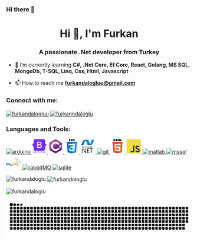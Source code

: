 ### Hi there 👋

<h1 align="center">Hi 👋, I'm Furkan</h1>
<h3 align="center">A passionate .Net developer from Turkey</h3>

- 🌱 I’m currently learning **C#, .Net Core, Ef Core, React, Golang, MS SQL, MongoDb, T-SQL, Linq, Css, Html, Javascript**

- 📫 How to reach me **furkandalogluu@gmail.com**

<h3 align="left">Connect with me:</h3>
<p align="left">
<a href="https://linkedin.com/in/furkandalogluu" target="blank"><img align="center" src="https://raw.githubusercontent.com/rahuldkjain/github-profile-readme-generator/master/src/images/icons/Social/linked-in-alt.svg" alt="furkandalogluu" height="30" width="40" /></a>
<a href="https://instagram.com/furkanndaloglu" target="blank"><img align="center" src="https://raw.githubusercontent.com/rahuldkjain/github-profile-readme-generator/master/src/images/icons/Social/instagram.svg" alt="furkanndaloglu" height="30" width="40" /></a>
</p>

<h3 align="left">Languages and Tools:</h3>
<p align="left"> <a href="https://www.arduino.cc/" target="_blank" rel="noreferrer"> <img src="https://cdn.worldvectorlogo.com/logos/arduino-1.svg" alt="arduino" width="40" height="40"/> </a> <a href="https://getbootstrap.com" target="_blank" rel="noreferrer"> <img src="https://raw.githubusercontent.com/devicons/devicon/master/icons/bootstrap/bootstrap-plain-wordmark.svg" alt="bootstrap" width="40" height="40"/> </a> <a href="https://www.w3schools.com/cs/" target="_blank" rel="noreferrer"> <img src="https://raw.githubusercontent.com/devicons/devicon/master/icons/csharp/csharp-original.svg" alt="csharp" width="40" height="40"/> </a> <a href="https://www.w3schools.com/css/" target="_blank" rel="noreferrer"> <img src="https://raw.githubusercontent.com/devicons/devicon/master/icons/css3/css3-original-wordmark.svg" alt="css3" width="40" height="40"/> </a> <a href="https://dotnet.microsoft.com/" target="_blank" rel="noreferrer"> <img src="https://raw.githubusercontent.com/devicons/devicon/master/icons/dot-net/dot-net-original-wordmark.svg" alt="dotnet" width="40" height="40"/> </a> <a href="https://git-scm.com/" target="_blank" rel="noreferrer"> <img src="https://www.vectorlogo.zone/logos/git-scm/git-scm-icon.svg" alt="git" width="40" height="40"/> </a> <a href="https://www.w3.org/html/" target="_blank" rel="noreferrer"> <img src="https://raw.githubusercontent.com/devicons/devicon/master/icons/html5/html5-original-wordmark.svg" alt="html5" width="40" height="40"/> </a> <a href="https://developer.mozilla.org/en-US/docs/Web/JavaScript" target="_blank" rel="noreferrer"> <img src="https://raw.githubusercontent.com/devicons/devicon/master/icons/javascript/javascript-original.svg" alt="javascript" width="40" height="40"/> </a> <a href="https://www.mathworks.com/" target="_blank" rel="noreferrer"> <img src="https://upload.wikimedia.org/wikipedia/commons/2/21/Matlab_Logo.png" alt="matlab" width="40" height="40"/> </a> <a href="https://www.microsoft.com/en-us/sql-server" target="_blank" rel="noreferrer"> <img src="https://www.svgrepo.com/show/303229/microsoft-sql-server-logo.svg" alt="mssql" width="40" height="40"/> </a> <a href="https://www.mysql.com/" target="_blank" rel="noreferrer"> <img src="https://raw.githubusercontent.com/devicons/devicon/master/icons/mysql/mysql-original-wordmark.svg" alt="mysql" width="40" height="40"/> </a> <a href="https://www.rabbitmq.com" target="_blank" rel="noreferrer"> <img src="https://www.vectorlogo.zone/logos/rabbitmq/rabbitmq-icon.svg" alt="rabbitMQ" width="40" height="40"/> </a> <a href="https://www.sqlite.org/" target="_blank" rel="noreferrer"> <img src="https://www.vectorlogo.zone/logos/sqlite/sqlite-icon.svg" alt="sqlite" width="40" height="40"/> </a> </p>

<p><img align="left" src="https://github-readme-stats.vercel.app/api/top-langs?username=furkandaloglu&show_icons=true&locale=en&layout=compact" alt="furkandaloglu" /></p>

<p>&nbsp;<img align="center" src="https://github-readme-stats.vercel.app/api?username=furkandaloglu&show_icons=true&locale=en" alt="furkandaloglu" /></p>

<p><img align="center" src="https://github-readme-streak-stats.herokuapp.com/?user=furkandaloglu&" alt="furkandaloglu" /></p>


<picture>
  <source media="(prefers-color-scheme: dark)" srcset="https://raw.githubusercontent.com/FurkanDaloglu/FurkanDaloglu/output/github-contribution-grid-snake-dark.svg">
  <source media="(prefers-color-scheme: light)" srcset="https://raw.githubusercontent.com/FurkanDaloglu/FurkanDaloglu/output/github-contribution-grid-snake.svg">
  <img alt="github contribution grid snake animation" src="https://raw.githubusercontent.com/FurkanDaloglu/FurkanDaloglu/output/github-contribution-grid-snake.svg">
</picture>

